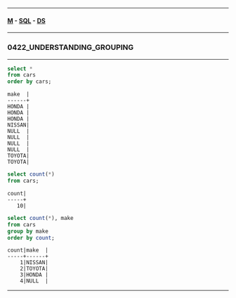
---

#### [M](https://github.com/ttltrk/TTT/blob/master/menu.md) - [SQL](https://github.com/ttltrk/TTT/blob/master/SQL/SQL.md) - [DS](https://github.com/ttltrk/TTT/blob/master/SQL/DS/DS.md)

---

### 0422_UNDERSTANDING_GROUPING

---

```sql
select *
from cars
order by cars;
```

```
make  |
------+
HONDA |
HONDA |
HONDA |
NISSAN|
NULL  |
NULL  |
NULL  |
NULL  |
TOYOTA|
TOYOTA|
```

```sql
select count(*)
from cars;
```

```
count|
-----+
   10|
```

```sql
select count(*), make
from cars
group by make
order by count;
```

```
count|make  |
-----+------+
    1|NISSAN|
    2|TOYOTA|
    3|HONDA |
    4|NULL  |
```

---  
